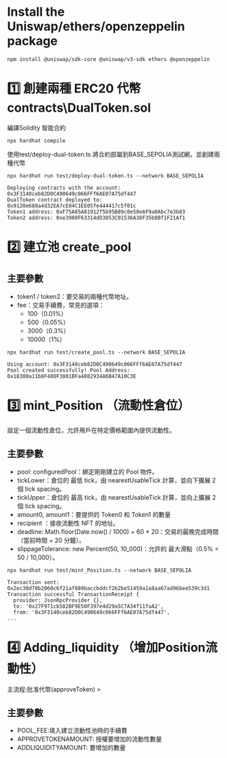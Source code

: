 # Install the Uniswap/ethers/openzeppelin package

```
npm install @uniswap/sdk-core @uniswap/v3-sdk ethers @openzeppelin
```

# :one: 創建兩種 ERC20 代幣 contracts\DualToken.sol

編譯Solidity 智能合約
```shell
npx hardhat compile
```

使用test/deploy-dual-token.ts 將合約部屬到BASE_SEPOLIA測試網，並創建兩種代幣
```shell
npx hardhat run test/deploy-dual-token.ts --network BASE_SEPOLIA
```
```
Deploying contracts with the account: 0x3F3140ceb82D0C490649c066FFf6AE07A75df447
DualToken contract deployed to: 0x9120e688a4d32EA7cE04C1EE05fe444417c5f01c
Token1 address: 0xF75A85A81912f5b95B89c0e58e6F9a0Abc7e3b03
Token2 address: 0xe3980F63314dD3853C01536A38F35b8Bf1F21Af1
```

# :two: 建立池 create_pool
## 主要參數
- token1 / token2：要交易的兩種代幣地址。
- fee：交易手續費，常見的選項：
  - 100（0.01%）
  - 500（0.05%）
  - 3000（0.3%）
  - 10000（1%）
```
npx hardhat run test/create_pool.ts --network BASE_SEPOLIA
```
```
Using account: 0x3F3140ceb82D0C490649c066FFf6AE07A75df447
Pool created successfully! Pool Address: 0x18300a11b8F480F3801BFa4882934A6B47A10C3E
```

# :three: mint_Position （流動性倉位）
設定一個流動性倉位，允許用戶在特定價格範圍內提供流動性。
## 主要參數
- pool: configuredPool：綁定剛剛建立的 Pool 物件。
- tickLower：倉位的 最低 tick，由 nearestUsableTick 計算，並向下擴展 2 個 tick spacing。
- tickUpper：倉位的 最高 tick，由 nearestUsableTick 計算，並向上擴展 2 個 tick spacing。
- amount0, amount1：要提供的 Token0 和 Token1 的數量
- recipient ：接收流動性 NFT 的地址。
- deadline: Math.floor(Date.now() / 1000) + 60 * 20：交易的最晚完成時間（當前時間 + 20 分鐘）。
- slippageTolerance: new Percent(50, 10_000)：允許的 最大滑點（0.5% = 50 / 10,000）。
```
npx hardhat run test/mint_Position.ts --network BASE_SEPOLIA
```
```
Transaction sent: 0x2ec30d70b2060c6f21af089baccbddcf2b2be51459a1a8aa67ad96bee539c3d1
Transaction successful TransactionReceipt {
  provider: JsonRpcProvider {},
  to: '0x27F971cb582BF9E50F397e4d29a5C7A34f11faA2',
  from: '0x3F3140ceb82D0C490649c066FFf6AE07A75df447',
...
```

# 4️⃣ Adding_liquidity （增加Position流動性）
主流程:批准代幣(approveToken) >
## 主要參數
- POOL_FEE:填入建立流動性池時的手續費
- APPROVETOKENAMOUNT: 授權要增加的流動性數量
- ADDLIQUIDITYAMOUNT: 要增加的數量

  

